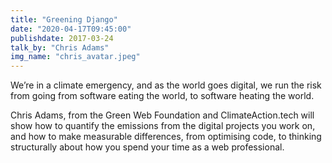 ```yaml
---
title: "Greening Django"
date: "2020-04-17T09:45:00"
publishdate: 2017-03-24
talk_by: "Chris Adams"
img_name: "chris_avatar.jpeg"
---
```


We’re in a climate emergency, and as the world goes digital, we run the risk from going from software eating the world, to software heating the world.

Chris Adams, from the Green Web Foundation and ClimateAction.tech will show how to quantify the emissions from the digital projects you work on, and how to make measurable differences, from optimising code, to thinking structurally about how you spend your time as a web professional.
